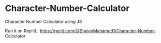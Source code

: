 # Character-Number-Calculator
Character Number Calculator using JS

Run it on ReplitL: https://replit.com/@ShejanMahamud1/Character-Number-Calculator
